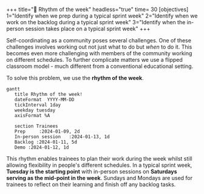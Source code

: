+++
title="🥁 Rhythm of the week"
headless="true"
time= 30
[objectives]
    1="Identify when we prep during a typical sprint week"
    2="Identify when we work on the backlog during a typical sprint week"
    3="Identify when the in-person session takes place on a typical sprint week"
+++

Self-coordinating as a community poses several challenges. One of these challenges involves working out not just what to do but _when_ to do it. This becomes even more challenging with members of the community working on different schedules. To further complicate matters we use a flipped classroom model - much different from a conventional educational setting.

To solve this problem, we use the **rhythm of the week**.

```mermaid
gantt
   title Rhythm of the week!
   dateFormat  YYYY-MM-DD
   tickInterval 1day
   weekday tuesday
   axisFormat %A

   section Trainees
   Prep     :2024-01-09, 2d
   In-person session   :2024-01-13, 1d
   Backlog :2024-01-11, 5d
   Demo :2024-01-12, 1d
```

This rhythm enables trainees to plan their work during the week whilst still allowing flexibility in people's different schedules. In a typical sprint week, **Tuesday is the starting point** with in-person sessions on **Saturdays serving as the mid-point in the week**. Sundays and Mondays are used for trainees to reflect on their learning and finish off any backlog tasks.

